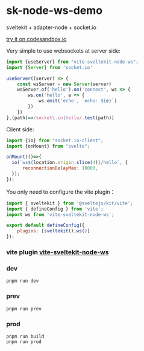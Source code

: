 
# sk-node-ws-demo

sveltekit + adapter-node + socket.io


 [try it on codesandbox.io](https://codesandbox.io/p/github/aolose/sk-node-ws-demo/main?layout=%257B%2522sidebarPanel%2522%253A%2522EXPLORER%2522%252C%2522rootPanelGroup%2522%253A%257B%2522direction%2522%253A%2522horizontal%2522%252C%2522contentType%2522%253A%2522UNKNOWN%2522%252C%2522type%2522%253A%2522PANEL_GROUP%2522%252C%2522id%2522%253A%2522ROOT_LAYOUT%2522%252C%2522panels%2522%253A%255B%257B%2522type%2522%253A%2522PANEL_GROUP%2522%252C%2522contentType%2522%253A%2522UNKNOWN%2522%252C%2522direction%2522%253A%2522vertical%2522%252C%2522id%2522%253A%2522cluslifz00005356iwpac95tx%2522%252C%2522sizes%2522%253A%255B70%252C30%255D%252C%2522panels%2522%253A%255B%257B%2522type%2522%253A%2522PANEL_GROUP%2522%252C%2522contentType%2522%253A%2522EDITOR%2522%252C%2522direction%2522%253A%2522horizontal%2522%252C%2522id%2522%253A%2522EDITOR%2522%252C%2522panels%2522%253A%255B%257B%2522type%2522%253A%2522PANEL%2522%252C%2522contentType%2522%253A%2522EDITOR%2522%252C%2522id%2522%253A%2522cluslifyz0002356itvy52p3s%2522%257D%255D%257D%252C%257B%2522type%2522%253A%2522PANEL_GROUP%2522%252C%2522contentType%2522%253A%2522SHELLS%2522%252C%2522direction%2522%253A%2522horizontal%2522%252C%2522id%2522%253A%2522SHELLS%2522%252C%2522panels%2522%253A%255B%257B%2522type%2522%253A%2522PANEL%2522%252C%2522contentType%2522%253A%2522SHELLS%2522%252C%2522id%2522%253A%2522cluslifz00003356ist8n0j1x%2522%257D%255D%252C%2522sizes%2522%253A%255B100%255D%257D%255D%257D%252C%257B%2522type%2522%253A%2522PANEL_GROUP%2522%252C%2522contentType%2522%253A%2522DEVTOOLS%2522%252C%2522direction%2522%253A%2522vertical%2522%252C%2522id%2522%253A%2522DEVTOOLS%2522%252C%2522panels%2522%253A%255B%257B%2522type%2522%253A%2522PANEL%2522%252C%2522contentType%2522%253A%2522DEVTOOLS%2522%252C%2522id%2522%253A%2522cluslifz00004356iu58hasic%2522%257D%255D%252C%2522sizes%2522%253A%255B100%255D%257D%255D%252C%2522sizes%2522%253A%255B50%252C50%255D%257D%252C%2522tabbedPanels%2522%253A%257B%2522cluslifyz0002356itvy52p3s%2522%253A%257B%2522tabs%2522%253A%255B%257B%2522id%2522%253A%2522cluslifyz0001356izznausad%2522%252C%2522mode%2522%253A%2522permanent%2522%252C%2522type%2522%253A%2522FILE%2522%252C%2522filepath%2522%253A%2522%252FREADME.md%2522%252C%2522state%2522%253A%2522IDLE%2522%257D%252C%257B%2522id%2522%253A%2522cluslokxd00a9356ihhrbg0rv%2522%252C%2522mode%2522%253A%2522permanent%2522%252C%2522type%2522%253A%2522FILE%2522%252C%2522initialSelections%2522%253A%255B%257B%2522startLineNumber%2522%253A8%252C%2522startColumn%2522%253A3%252C%2522endLineNumber%2522%253A8%252C%2522endColumn%2522%253A3%257D%255D%252C%2522filepath%2522%253A%2522%252Fpackage.json%2522%252C%2522state%2522%253A%2522IDLE%2522%257D%255D%252C%2522id%2522%253A%2522cluslifyz0002356itvy52p3s%2522%252C%2522activeTabId%2522%253A%2522cluslokxd00a9356ihhrbg0rv%2522%257D%252C%2522cluslifz00004356iu58hasic%2522%253A%257B%2522id%2522%253A%2522cluslifz00004356iu58hasic%2522%252C%2522activeTabId%2522%253A%2522clusmjvqf003h356i167gu2kn%2522%252C%2522tabs%2522%253A%255B%257B%2522type%2522%253A%2522TASK_PORT%2522%252C%2522taskId%2522%253A%2522prod%2522%252C%2522port%2522%253A3000%252C%2522id%2522%253A%2522clusmjvqf003h356i167gu2kn%2522%252C%2522mode%2522%253A%2522permanent%2522%252C%2522path%2522%253A%2522%252F%2522%257D%252C%257B%2522type%2522%253A%2522TASK_PORT%2522%252C%2522taskId%2522%253A%2522dev%2522%252C%2522port%2522%253A5173%252C%2522id%2522%253A%2522clusmjxce004j356i5ozqaa61%2522%252C%2522mode%2522%253A%2522permanent%2522%252C%2522path%2522%253A%2522%252F%2522%257D%255D%257D%252C%2522cluslifz00003356ist8n0j1x%2522%253A%257B%2522id%2522%253A%2522cluslifz00003356ist8n0j1x%2522%252C%2522activeTabId%2522%253A%2522clusmjsro001s356iqar1rjuh%2522%252C%2522tabs%2522%253A%255B%257B%2522type%2522%253A%2522TASK_LOG%2522%252C%2522taskId%2522%253A%2522prod%2522%252C%2522id%2522%253A%2522clusmjsro001s356iqar1rjuh%2522%252C%2522mode%2522%253A%2522permanent%2522%257D%252C%257B%2522type%2522%253A%2522TASK_LOG%2522%252C%2522taskId%2522%253A%2522dev%2522%252C%2522id%2522%253A%2522clusmjsro001t356il0v23rgk%2522%252C%2522mode%2522%253A%2522permanent%2522%257D%255D%257D%257D%252C%2522showDevtools%2522%253Atrue%252C%2522showShells%2522%253Atrue%252C%2522showSidebar%2522%253Atrue%252C%2522sidebarPanelSize%2522%253A15%257D)


Very simple to use websockets at server side:

```js
import {useServer} from "vite-sveltekit-node-ws";
import {Server} from 'socket.io'

useServer((server) => {
    const wsServer = new Server(server)
    wsServer.of('hello').on('connect', ws => {
        ws.on('hello', e => {
            ws.emit('echo', `echo: ${e}`)
        })
    })
},(path)=>/socket\.io|hello/.test(path))
```

Client side:

```js
import {io} from "socket.io-client";
import {onMount} from "svelte";

onMount(()=>{
  io(`ws${location.origin.slice(4)}/hello`, {
      reconnectionDelayMax: 10000,
  });
});
```


You only need to configure the vite plugin：

```js
import { sveltekit } from '@sveltejs/kit/vite';
import { defineConfig } from 'vite';
import ws from 'vite-sveltekit-node-ws';

export default defineConfig({
	plugins: [sveltekit(),ws()]
});
```

### vite plugin [vite-sveltekit-node-ws](https://github.com/aolose/vite-sveltekit-node-ws)


### dev
```
pnpm run dev
```


### prev
```
pnpm run prev
```


### prod
```
pnpm run build
pnpm run prod
```

